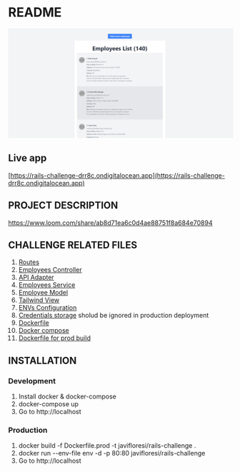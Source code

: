 # README

![Screenshot](public/main-view.png)


## Live app
[https://rails-challenge-drr8c.ondigitalocean.app](https://rails-challenge-drr8c.ondigitalocean.app)


## PROJECT DESCRIPTION
https://www.loom.com/share/ab8d71ea6c0d4ae88751f8a684e70894

## CHALLENGE RELATED FILES
1. [Routes](config/routes.rb)
2. [Employees Controller](app/controllers/employees_controller.rb)
3. [API Adapter](app/adapters/api_adapter.rb)
4. [Employees Service](app/services/employee_service.rb)
5. [Employee Model](app/models/employee.rb)
6. [Tailwind View](app/views/employees/index.html.erb)
7. [ENVs Configuration](config/initializers/api_config.rb)
8. [Credentials storage](env) sholud be ignored in production deployment
9. [Dockerfile](Dockerfile)
10. [Docker compose](docker-compose.yml)
11. [Dockerfile for prod build](Dockerfile.prod)


## INSTALLATION

### Development
1. Install docker & docker-compose
2. docker-compose up
3. Go to http://localhost

### Production
1. docker build -f Dockerfile.prod -t javifloresi/rails-challenge .
2. docker run --env-file env -d -p 80:80 javifloresi/rails-challenge
3. Go to http://localhost





